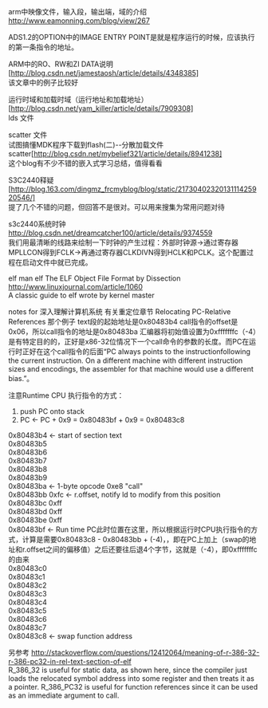 
arm中映像文件，输入段，输出端，域的介绍  
http://www.eamonning.com/blog/view/267


ADS1.2的OPTION中的IMAGE ENTRY POINT是就是程序运行的时候，应该执行的第一条指令的地址。  


ARM中的RO、RW和ZI DATA说明[http://blog.csdn.net/jamestaosh/article/details/4348385]  
该文章中的例子比较好

运行时域和加载时域（运行地址和加载地址）[http://blog.csdn.net/yam_killer/article/details/7909308]  
lds 文件

scatter 文件  
试图搞懂MDK程序下载到flash(二)--分散加载文件scatter[http://blog.csdn.net/mybelief321/article/details/8941238]  
这个blog有不少不错的嵌入式学习总结，值得看看


S3C2440释疑[http://blog.163.com/dingmz_frcmyblog/blog/static/2173040232013111425920546/]  
提了几个不错的问题，但回答不是很对。可以用来搜集为常用问题对待  


s3c2440系统时钟  
http://blog.csdn.net/dreamcatcher100/article/details/9374559  
我们用最清晰的线路来绘制一下时钟的产生过程：外部时钟源→通过寄存器MPLLCON得到FCLK→再通过寄存器CLKDIVN得到HCLK和PCLK。这个配置过程在启动文件中就已完成。





elf
man elf
The ELF Object File Format by Dissection http://www.linuxjournal.com/article/1060  
A classic guide to elf wrote by kernel master


notes for 深入理解计算机系统 有关重定位章节
Relocating PC-Relative References
那个例子
text段的起始地址是0x80483b4
call指令的offset是0x06，所以call指令的地址是0x80483ba
汇编器将初始值设置为0xfffffffc（-4）是有特定目的的，正好是x86-32位情况下一个call命令的参数的长度。而PC在运行时正好在这个call指令的后面“PC always points to the instructionfollowing the current instruction. On a different machine with different instruction sizes and encodings, the assembler for that machine would use a different bias.”。  

注意Runtime CPU 执行指令的方式：  
1. push PC onto stack  
2. PC <- PC + 0x9 = 0x80483bf + 0x9 = 0x80483c8  


0x80483b4 <- start of section text  
0x80483b5  
0x80483b6  
0x80483b7  
0x80483b8  
0x80483b9  
0x80483ba <- 1-byte opcode 0xe8 "call"   
0x80483bb 0xfc <- r.offset, notify ld to modify from this position  
0x80483bc 0xff  
0x80483bd 0xff  
0x80483be 0xff  
0x80483bf <- Run time PC此时位置在这里，所以根据运行时CPU执行指令的方式，计算是需要0x80483c8 - 0x80483bb + (-4)，，即在PC上加上（swap的地址和r.offset之间的偏移值）之后还要往后退4个字节，这就是（-4），即0xfffffffc的由来  
0x80483c0  
0x80483c1  
0x80483c2  
0x80483c3  
0x80483c4  
0x80483c5  
0x80483c6  
0x80483c7  
0x80483c8 <- swap function address  

另参考 http://stackoverflow.com/questions/12412064/meaning-of-r-386-32-r-386-pc32-in-rel-text-section-of-elf  
R_386_32 is useful for static data, as shown here, since the compiler just loads the relocated symbol address into some register and then treats it as a pointer. R_386_PC32 is useful for function references since it can be used as an immediate argument to call.   


